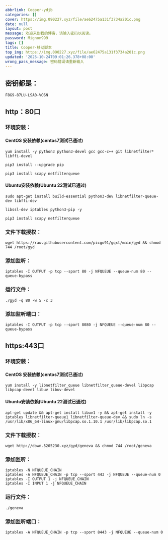 ```yaml
---
abbrlink: Cooper-ydjb
categories: []
cover: https://img.090227.xyz/file/ae62475a131f3734a201c.png
date: null
layout: post
message: 欢迎来到我的博客，请输入密码以阅读。
password: Mignon999
tags: []
title: Cooper-移动脚本
top_img: https://img.090227.xyz/file/ae62475a131f3734a201c.png
updated: '2025-10-24T09:01:26.378+08:00'
wrong_pass_message: 密码错误请重新输入
---
```

## 密钥都是：

```
F8G9-87LU-LSA0-VOSN
```

## http：80口

### 环境安装：

#### CentOS 安装依赖(centos7测试已通过)

```
yum install -y python3 python3-devel gcc gcc-c++ git libnetfilter* libffi-devel
```

```
pip3 install --upgrade pip
```

```
pip3 install scapy netfilterqueue
```

#### Ubuntu安装依赖(Ubuntu 22测试已通过)

```
sudo apt-get install build-essential python3-dev libnetfilter-queue-dev libffi-dev 
```

```
libssl-dev iptables python3-pip -y
```

```
pip3 install scapy netfilterqueue
```

### 文件下载授权：

```
wget https://raw.githubusercontent.com/picgo91/gqxt/main/gyd && chmod 744 /root/gyd
```

### 添加监听：

```
iptables -I OUTPUT -p tcp --sport 80 -j NFQUEUE --queue-num 80 --queue-bypass
```

### 运行文件：

```
./gyd -q 80 -w 5 -c 3
```

### 添加监听端口：

```
iptables -I OUTPUT -p tcp --sport 8080 -j NFQUEUE --queue-num 80 --queue-bypass
```

## https:443口

### 环境安装：

#### CentOS 安装依赖(centos7测试已通过)

```
yum install -y libnetfilter_queue libnetfilter_queue-devel libpcap libpcap-devel libuv libuv-devel
```

#### Ubuntu安装依赖(Ubuntu 22测试已通过)

```
apt-get update && apt-get install libuv1 -y && apt-get install -y iptables libnetfilter-queue1 libnetfilter-queue-dev && sudo ln -s /usr/lib/x86_64-linux-gnu/libpcap.so.1.10.1 /usr/lib/libpcap.so.1
```

### 文件下载授权：

```
wget http://down.5205230.xyz/gyd/geneva && chmod 744 /root/geneva
```

### 添加监听：

```
iptables -N NFQUEUE_CHAIN
iptables -A NFQUEUE_CHAIN -p tcp --sport 443 -j NFQUEUE --queue-num 0
iptables -I OUTPUT 1 -j NFQUEUE_CHAIN
iptables -I INPUT 1 -j NFQUEUE_CHAIN
```

### 运行文件：

```
./geneva
```

### 添加监听端口：

```
iptables -A NFQUEUE_CHAIN -p tcp --sport 8443 -j NFQUEUE --queue-num 0
```
